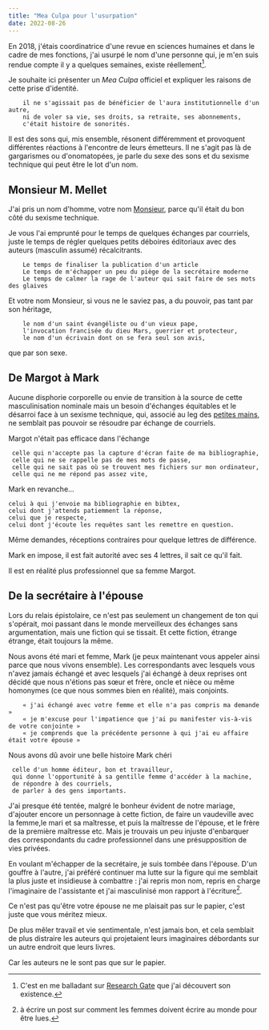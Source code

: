 ```yaml
---
title: "Mea Culpa pour l'usurpation"
date: 2022-08-26
---
```


En 2018, j'étais coordinatrice d'une revue en sciences humaines et dans le cadre de mes fonctions, j'ai usurpé le nom d'une personne qui, je m'en suis rendue compte il y a quelques semaines, existe réellement[^1]. 

[^1]: C'est en me balladant sur [Research Gate](https://www.researchgate.net/) que j'ai découvert son existence. 

Je souhaite ici présenter un *Mea Culpa* officiel et expliquer les raisons de cette prise d'identité. 

        il ne s'agissait pas de bénéficier de l'aura institutionnelle d'un autre, 
        ni de voler sa vie, ses droits, sa retraite, ses abonnements, 
        c'était histoire de sonorités. 

Il est des sons qui, mis ensemble, résonent différemment et provoquent différentes réactions à l'encontre de leurs émetteurs. Il ne s'agit pas là de gargarismes ou d'onomatopées, je parle du sexe des sons et du sexisme technique qui peut être le lot d'un nom. 

## Monsieur M. Mellet

J'ai pris un nom d'homme, votre nom [Monsieur](https://www.researchgate.net/profile/Mark-Mellett), parce qu'il était du bon côté du sexisme technique. 

Je vous l'ai emprunté pour le temps de quelques échanges par courriels, juste le temps de régler quelques petits déboires éditoriaux avec des auteurs (masculin assumé) récalcitrants. 

        Le temps de finaliser la publication d'un article
        Le temps de m'échapper un peu du piège de la secrétaire moderne
        Le temps de calmer la rage de l'auteur qui sait faire de ses mots des glaives

Et votre nom Monsieur, si vous ne le saviez pas, a du pouvoir, pas tant par son héritage, 

        le nom d'un saint évangéliste ou d'un vieux pape,  
        l'invocation francisée du dieu Mars, guerrier et protecteur, 
        le nom d'un écrivain dont on se fera seul son avis,

que par son sexe. 

## De Margot à Mark

Aucune disphorie corporelle ou envie de transition à la source de cette masculinisation nominale mais un besoin d'échanges équitables et le désarroi face à un sexisme technique, qui, associé au leg des [petites mains](https://blank.blue/meditions/manifeste-des-petites-mains/), ne semblait pas pouvoir se résoudre par échange de courriels.

Margot n'était pas efficace dans l'échange 

     celle qui n'accepte pas la capture d'écran faite de ma bibliographie,
     celle qui ne se rappelle pas de mes mots de passe,  
     celle qui ne sait pas où se trouvent mes fichiers sur mon ordinateur,   
     celle qui ne me répond pas assez vite, 

Mark en revanche... 

    celui à qui j'envoie ma bibliographie en bibtex,
    celui dont j'attends patiemment la réponse,
    celui que je respecte,
    celui dont j'écoute les requêtes sant les remettre en question. 

Même demandes, réceptions contraires pour quelque lettres de différence.

Mark en impose, il est fait autorité avec ses 4 lettres, il sait ce qu'il fait. 

Il est en réalité plus professionnel que sa femme Margot. 

## De la secrétaire à l'épouse

Lors du relais épistolaire, ce n'est pas seulement un changement de ton qui s'opérait, moi passant dans le monde merveilleux des échanges sans argumentation, mais une fiction qui se tissait. Et cette fiction, étrange étrange, était toujours la même.

Nous avons été mari et femme, Mark (je peux maintenant vous appeler ainsi parce que nous vivons ensemble). Les correspondants avec lesquels vous n'avez jamais échangé et avec lesquels j'ai échangé à deux reprises ont décidé que nous n'étions pas sœur et frère, oncle et nièce ou même homonymes (ce que nous sommes bien en réalité), mais conjoints. 

        « j'ai échangé avec votre femme et elle n'a pas compris ma demande »
        « je m'excuse pour l'impatience que j'ai pu manifester vis-à-vis de votre conjointe »
        « je comprends que la précédente personne à qui j'ai eu affaire était votre épouse »

Nous avons dû avoir une belle histoire Mark chéri 

     celle d'un homme éditeur, bon et travailleur, 
     qui donne l'opportunité à sa gentille femme d'accéder à la machine, 
     de répondre à des courriels, 
     de parler à des gens importants.

J'ai presque été tentée, malgré le bonheur évident de notre mariage, d'ajouter encore un personnage à cette fiction, de faire un vaudeville avec la femme,le mari et sa maîtresse, et puis la maîtresse de l'épouse, et le frère de la première maîtresse etc. Mais je trouvais un peu injuste d'enbarquer des correspondants du cadre professionnel dans une présupposition de vies privées. 

En voulant m'échapper de la secrétaire, je suis tombée dans l'épouse. D'un gouffre à l'autre, j'ai préféré continuer ma lutte sur la figure qui me semblait la plus juste et insidieuse à combattre : j'ai repris mon nom, repris en charge l'imaginaire de l'assistante et j'ai masculinisé mon rapport à l'écriture[^2]. 

Ce n'est pas qu'être votre épouse ne me plaisait pas sur le papier, c'est juste que vous méritez mieux. 

De plus mêler travail et vie sentimentale, n'est jamais bon, et cela semblait de plus distraire les auteurs qui projetaient leurs imaginaires débordants sur un autre endroit que leurs livres.

Car les auteurs ne le sont pas que sur le papier.

[^2]: à écrire un post sur comment les femmes doivent écrire au monde pour être lues.